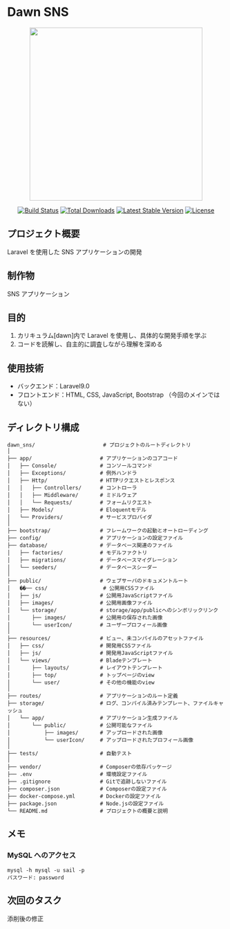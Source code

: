 # Dawn SNS

<p align="center"><a href="https://laravel.com" target="_blank"><img src="https://raw.githubusercontent.com/laravel/art/master/logo-lockup/5%20SVG/2%20CMYK/1%20Full%20Color/laravel-logolockup-cmyk-red.svg" width="400"></a></p>

<p align="center">
<a href="https://travis-ci.org/laravel/framework"><img src="https://travis-ci.org/laravel/framework.svg" alt="Build Status"></a>
<a href="https://packagist.org/packages/laravel/framework"><img src="https://img.shields.io/packagist/dt/laravel/framework" alt="Total Downloads"></a>
<a href="https://packagist.org/packages/laravel/framework"><img src="https://img.shields.io/packagist/v/laravel/framework" alt="Latest Stable Version"></a>
<a href="https://packagist.org/packages/laravel/framework"><img src="https://img.shields.io/packagist/l/laravel/framework" alt="License"></a>
</p>

## プロジェクト概要

Laravel を使用した SNS アプリケーションの開発

## 制作物

SNS アプリケーション

## 目的

1. カリキュラム[dawn]内で Laravel を使用し、具体的な開発手順を学ぶ
2. コードを読解し、自主的に調査しながら理解を深める

## 使用技術

-   バックエンド：Laravel9.0
-   フロントエンド：HTML, CSS, JavaScript, Bootstrap （今回のメインではない）

## ディレクトリ構成

```
dawn_sns/                      # プロジェクトのルートディレクトリ
│
├── app/                      # アプリケーションのコアコード
│   ├── Console/              # コンソールコマンド
│   ├── Exceptions/           # 例外ハンドラ
│   ├── Http/                 # HTTPリクエストとレスポンス
│   │   ├── Controllers/      # コントローラ
│   │   ├── Middleware/       # ミドルウェア
│   │   └── Requests/         # フォームリクエスト
│   ├── Models/               # Eloquentモデル
│   └── Providers/            # サービスプロバイダ
│
├── bootstrap/                # フレームワークの起動とオートローディング
├── config/                   # アプリケーションの設定ファイル
├── database/                 # データベース関連のファイル
│   ├── factories/            # モデルファクトリ
│   ├── migrations/           # データベースマイグレーション
│   └── seeders/              # データベースシーダー
│
├── public/                   # ウェブサーバのドキュメントルート
│   ��── css/                  # 公開用CSSファイル
│   ├── js/                   # 公開用JavaScriptファイル
│   ├── images/               # 公開用画像ファイル
│   └── storage/              # storage/app/publicへのシンボリックリンク
│       ├── images/           # 公開用の保存された画像
│       └── userIcon/         # ユーザープロフィール画像
│
├── resources/                # ビュー、未コンパイルのアセットファイル
│   ├── css/                  # 開発用CSSファイル
│   ├── js/                   # 開発用JavaScriptファイル
│   └── views/                # Bladeテンプレート
│       ├── layouts/          # レイアウトテンプレート
│       ├── top/              # トップページのview
│       └── user/             # その他の機能のview
│
├── routes/                   # アプリケーションのルート定義
├── storage/                  # ログ、コンパイル済みテンプレート、ファイルキャッシュ
│   └── app/                  # アプリケーション生成ファイル
│       └── public/           # 公開可能なファイル
│           ├── images/       # アップロードされた画像
│           └── userIcon/     # アップロードされたプロフィール画像
│
├── tests/                    # 自動テスト
│
├── vendor/                   # Composerの依存パッケージ
├── .env                      # 環境設定ファイル
├── .gitignore                # Gitで追跡しないファイル
├── composer.json             # Composerの設定ファイル
├── docker-compose.yml        # Dockerの設定ファイル
├── package.json              # Node.jsの設定ファイル
└── README.md                 # プロジェクトの概要と説明
```

## メモ

### MySQL へのアクセス

```
mysql -h mysql -u sail -p
パスワード: password
```

## 次回のタスク

添削後の修正
